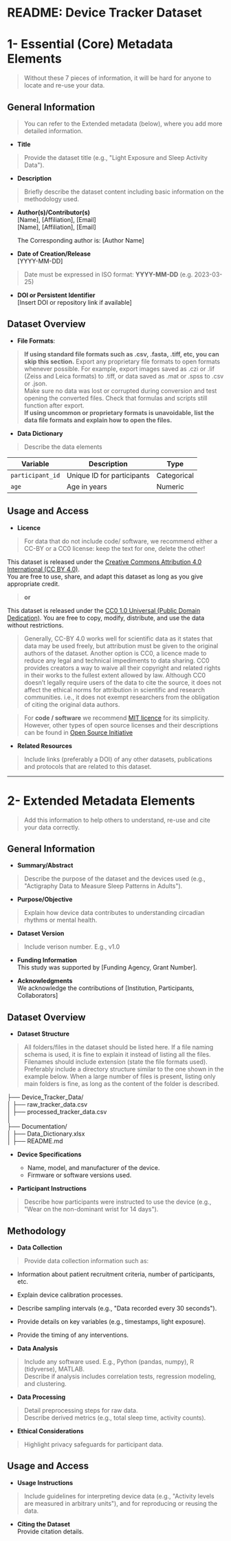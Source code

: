 # README: Device Tracker Dataset

# 1- Essential (Core) Metadata Elements  
> Without these 7 pieces of information, it will be hard for anyone to locate and re-use your data.

## General Information
> You can refer to the Extended metadata (below), where you add more detailed information.

- **Title**  
> Provide the dataset title (e.g., "Light Exposure and Sleep Activity Data").

- **Description**  
> Briefly describe the dataset content including basic information on the methodology used. 

- **Author(s)/Contributor(s)**  
  [Name], [Affiliation], [Email]  
  [Name], [Affiliation], [Email]  

  The Corresponding author is: [Author Name]

- **Date of Creation/Release**  
  [YYYY-MM-DD]
> Date must be expressed in ISO format: **YYYY-MM-DD** (e.g. 2023-03-25)

- **DOI or Persistent Identifier**  
  [Insert DOI or repository link if available]

## Dataset Overview  

- **File Formats**:
> **If using standard file formats such as .csv, .fasta, .tiff, etc, you can skip this section.**
> Export any proprietary file formats to open formats whenever possible. For example, export images saved as .czi or .lif (Zeiss and Leica formats) to .tiff, or data saved as .mat or .spss to .csv or .json.  
> Make sure no data was lost or corrupted during conversion and test opening the converted files. Check that formulas and scripts still function after export.   
> **If using uncommon or proprietary formats is unavoidable, list the data file formats and explain how to open the files.**
  
- **Data Dictionary**
> Describe the data elements

| **Variable**     | **Description**                | **Type**     |  
|------------------|--------------------------------|--------------|  
| `participant_id` | Unique ID for participants     | Categorical  |  
| `age`            | Age in years                   | Numeric      |


## Usage and Access

- **Licence** 
 > For data that do not include code/ software, we recommend either a CC-BY or a CC0 license: keep the text for one, delete the other!

This dataset is released under the [Creative Commons Attribution 4.0 International (CC BY 4.0)](https://creativecommons.org/licenses/by/4.0/).  
You are free to use, share, and adapt this dataset as long as you give appropriate credit.

>**or**

This dataset is released under the [CC0 1.0 Universal (Public Domain Dedication)](https://creativecommons.org/publicdomain/zero/1.0/). 
You are free to copy, modify, distribute, and use the data without restrictions.

> Generally, CC-BY 4.0 works well for scientific data as it states that data may be used freely, but attribution must be given to the original authors of the dataset. Another option is CC0, a licence made to reduce any legal and technical impediments to data sharing. CC0 provides creators a way to waive all their copyright and related rights in their works to the fullest extent allowed by law. Although CC0 doesn’t legally require users of the data to cite the source, it does not affect the ethical norms for attribution in scientific and research communities. i.e., it does not exempt researchers from the obligation of citing the original data authors. 

> For **code / software** we recommend [MIT licence](https://opensource.org/license/mit) for its simplicity. However, other types of open source licenses and their descriptions can be found in [Open Source Initiative ](https://opensource.org/licenses)

- **Related Resources**
 > Include links (preferably a DOI) of any other datasets, publications and protocols that are related to this dataset.

---

# 2- Extended Metadata Elements 
> Add this information to help others to understand, re-use and cite your data correctly.

## General Information

- **Summary/Abstract**  
> Describe the purpose of the dataset and the devices used (e.g., "Actigraphy Data to Measure Sleep Patterns in Adults").

- **Purpose/Objective**  
> Explain how device data contributes to understanding circadian rhythms or mental health.

- **Dataset Version**  
> Include verison number. E.g., v1.0
  
-  **Funding Information**  
   This study was supported by [Funding Agency, Grant Number].

- **Acknowledgments**  
  We acknowledge the contributions of [Institution, Participants, Collaborators]

## Dataset Overview

- **Dataset Structure**
> All folders/files in the dataset should be listed here. If a file naming schema is used, it is fine to explain it instead of listing all the files.    
> Filenames should include extension (state the file formats used).  
> Preferably include a directory structure similar to the one shown in the example below. When a large number of files is present, listing only main folders is fine, as long as the content of the folder is described.  

  ├── Device_Tracker_Data/       
  │   ├── raw_tracker_data.csv        
  │   ├── processed_tracker_data.csv        
  │       
  ├── Documentation/       
  │   ├── Data_Dictionary.xlsx      
  │   ├── README.md  

- **Device Specifications**  
  - Name, model, and manufacturer of the device.  
  - Firmware or software versions used.

- **Participant Instructions**  
> Describe how participants were instructed to use the device (e.g., "Wear on the non-dominant wrist for 14 days").

## Methodology

- **Data Collection**
> Provide data collection information such as: 
   - Information about patient recruitment criteria, number of participants, etc. 
   - Explain device calibration processes.  
   - Describe sampling intervals (e.g., "Data recorded every 30 seconds").
   - Provide details on key variables (e.g., timestamps, light exposure).
   - Provide the timing of any interventions. 

- **Data Analysis** 
> Include any software used. E.g., Python (pandas, numpy), R (tidyverse), MATLAB.  
> Describe if analysis includes correlation tests, regression modeling, and clustering.  

- **Data Processing**  
> Detail preprocessing steps for raw data.  
> Describe derived metrics (e.g., total sleep time, activity counts).
    
- **Ethical Considerations**  
>  Highlight privacy safeguards for participant data.

## Usage and Access

- **Usage Instructions**  
> Include guidelines for interpreting device data (e.g., "Activity levels are measured in arbitrary units"), and for reproducing or reusing the data. 

- **Citing the Dataset**  
  Provide citation details.
